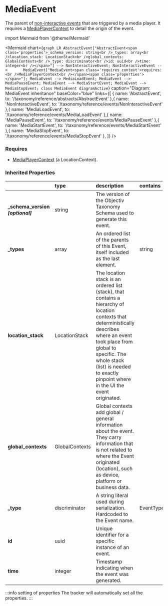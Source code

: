 # MediaEvent

The parent of [non-interactive events](/taxonomy/reference/events/NonInteractiveEvent.md) that are triggered by a media player. It requires a [MediaPlayerContext](/taxonomy/reference/location-contexts/MediaPlayerContext) to detail the origin of the event.

import Mermaid from '@theme/Mermaid'

<Mermaid chart={`
    graph LR
      AbstractEvent["AbstractEvent<span class='properties'>_schema_version: string<br />_types: array<br />location_stack: LocationStack<br />global_contexts: GlobalContexts<br />_type: discriminator<br />id: uuid<br />time: integer<br /></span>"] --> NonInteractiveEvent;
      NonInteractiveEvent -->       MediaEvent["MediaEvent<span class='requires_context'>requires:<br />MediaPlayerContext<br /></span><span class='properties'></span>"];
      MediaEvent --> MediaLoadEvent;
      MediaEvent --> MediaPauseEvent;
      MediaEvent --> MediaStartEvent;
      MediaEvent --> MediaStopEvent;
    class MediaEvent diagramActive
  `}
  caption="Diagram: MediaEvent inheritance"
  baseColor="blue"
  links={[
{ name: 'AbstractEvent', to: '/taxonomy/reference/abstracts/AbstractEvent' },{ name: 'NonInteractiveEvent', to: '/taxonomy/reference/events/NonInteractiveEvent' },{ name: 'MediaLoadEvent', to: '/taxonomy/reference/events/MediaLoadEvent' },{ name: 'MediaPauseEvent', to: '/taxonomy/reference/events/MediaPauseEvent' },{ name: 'MediaStartEvent', to: '/taxonomy/reference/events/MediaStartEvent' },{ name: 'MediaStopEvent', to: '/taxonomy/reference/events/MediaStopEvent' },  ]}
/>

### Requires

* [MediaPlayerContext](../location-contexts/MediaPlayerContext.md) (a LocationContext).

### Inherited Properties

|                                    | type           | description                                                                                                                                                                                                                                                                  | contains                   |
|:-----------------------------------|:---------------|:-----------------------------------------------------------------------------------------------------------------------------------------------------------------------------------------------------------------------------------------------------------------------------|:---------------------------|
| **\_schema\_version _[optional]_** | string         | The version of the Objectiv Taxonomy Schema used to generate this event.                                                                                                                                                                                                     |                            |
| **\_types**                        | array          | An ordered list of the parents of this Event, itself included as the last element.                                                                                                                                                                                           | string                     |
| **location\_stack**                | LocationStack  | The location stack is an ordered list (stack), that contains a hierarchy of location contexts that deterministically describes where an event took place from global to specific. The whole stack (list) is needed to exactly pinpoint where in the UI the event originated. |                            |
| **global\_contexts**               | GlobalContexts | Global contexts add global / general information about the event. They carry information that is not related to where the Event originated (location), such as device, platform or business data.                                                                            |                            |
| **\_type**                         | discriminator  | A string literal used during serialization. Hardcoded to the Event name.                                                                                                                                                                                                     | EventTypes.enum.MediaEvent |
| **id**                             | uuid           | Unique identifier for a specific instance of an event.                                                                                                                                                                                                                       |                            |
| **time**                           | integer        | Timestamp indicating when the event was generated.                                                                                                                                                                                                                           |                            |

:::info setting of properties
The tracker will automatically set all the properties.
:::
